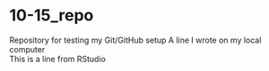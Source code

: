 # 10-15_repo
Repository for testing my Git/GitHub setup
A line I wrote on my local computer  
This is a line from RStudio 